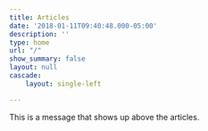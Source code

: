 ```yaml
---
title: Articles
date: '2018-01-11T09:40:48.000-05:00'
description: ''
type: home
url: "/"
show_summary: false
layout: null
cascade:
    layout: single-left

---
```

This is a message that shows up above the articles.

